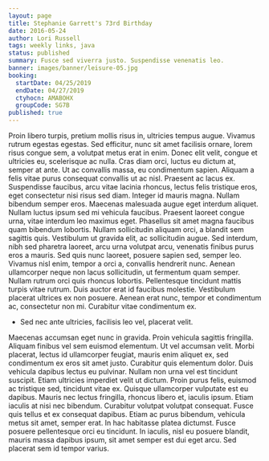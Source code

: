 ```yaml
---
layout: page
title: Stephanie Garrett's 73rd Birthday
date: 2016-05-24
author: Lori Russell
tags: weekly links, java
status: published
summary: Fusce sed viverra justo. Suspendisse venenatis leo.
banner: images/banner/leisure-05.jpg
booking:
  startDate: 04/25/2019
  endDate: 04/27/2019
  ctyhocn: AMABOHX
  groupCode: SG7B
published: true
---
```

Proin libero turpis, pretium mollis risus in, ultricies tempus augue. Vivamus rutrum egestas egestas. Sed efficitur, nunc sit amet facilisis ornare, lorem risus congue sem, a volutpat metus erat in enim. Donec elit velit, congue et ultricies eu, scelerisque ac nulla. Cras diam orci, luctus eu dictum at, semper at ante. Ut ac convallis massa, eu condimentum sapien. Aliquam a felis vitae purus consequat convallis ut ac nisl. Praesent ac lacus ex. Suspendisse faucibus, arcu vitae lacinia rhoncus, lectus felis tristique eros, eget consectetur nisi risus sed diam. Integer id mauris magna. Nullam bibendum semper eros. Maecenas malesuada augue eget interdum aliquet. Nullam luctus ipsum sed mi vehicula faucibus.
Praesent laoreet congue urna, vitae interdum leo maximus eget. Phasellus sit amet magna faucibus quam bibendum lobortis. Nullam sollicitudin aliquam orci, a blandit sem sagittis quis. Vestibulum ut gravida elit, ac sollicitudin augue. Sed interdum, nibh sed pharetra laoreet, arcu urna volutpat arcu, venenatis finibus purus eros a mauris. Sed quis nunc laoreet, posuere sapien sed, semper leo. Vivamus nisl enim, tempor a orci a, convallis hendrerit nunc. Aenean ullamcorper neque non lacus sollicitudin, ut fermentum quam semper. Nullam rutrum orci quis rhoncus lobortis. Pellentesque tincidunt mattis turpis vitae rutrum. Duis auctor erat id faucibus molestie. Vestibulum placerat ultrices ex non posuere. Aenean erat nunc, tempor et condimentum ac, consectetur non mi. Curabitur vitae condimentum ex.

* Sed nec ante ultricies, facilisis leo vel, placerat velit.

Maecenas accumsan eget nunc in gravida. Proin vehicula sagittis fringilla. Aliquam finibus vel sem euismod elementum. Ut vel accumsan velit. Morbi placerat, lectus id ullamcorper feugiat, mauris enim aliquet ex, sed condimentum ex eros sit amet justo. Curabitur quis elementum dolor. Duis vehicula dapibus lectus eu pulvinar. Nullam non urna vel est tincidunt suscipit. Etiam ultricies imperdiet velit ut dictum.
Proin purus felis, euismod ac tristique sed, tincidunt vitae ex. Quisque ullamcorper vulputate est eu dapibus. Mauris nec lectus fringilla, rhoncus libero et, iaculis ipsum. Etiam iaculis at nisi nec bibendum. Curabitur volutpat volutpat consequat. Fusce quis tellus et ex consequat dapibus. Etiam ac purus bibendum, vehicula metus sit amet, semper erat. In hac habitasse platea dictumst. Fusce posuere pellentesque orci eu tincidunt. In iaculis, nisl eu posuere blandit, mauris massa dapibus ipsum, sit amet semper est dui eget arcu. Sed placerat sem id tempor varius.
